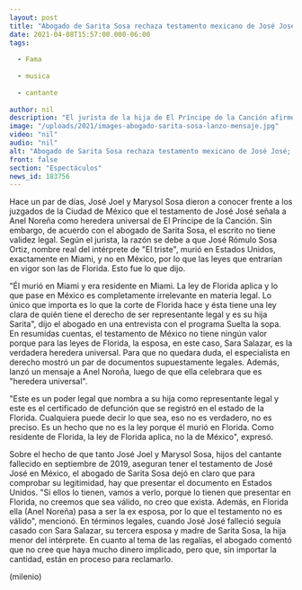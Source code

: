 ```yaml
---
layout: post
title: "Abogado de Sarita Sosa rechaza testamento mexicano de José José; envía mensaje a Anel Noreña"
date: 2021-04-08T15:57:00.000-06:00
tags:
  
  - Fama
  
  - musica
  
  - cantante
  
author: nil
description: "El jurista de la hija de El Príncipe de la Canción afirmó que el testamento que presentaron José Joel y Marysol Sosa es irrelevante. "
image: "/uploads/2021/images-abogado-sarita-sosa-lanzo-mensaje.jpg"
video: "nil"
audio: "nil"
alt: "Abogado de Sarita Sosa rechaza testamento mexicano de José José; envía mensaje a Anel Noreña"
front: false
section: "Espectáculos"
news_id: 183756
---
```


Hace un par de días, José Joel y Marysol Sosa dieron a conocer frente a los juzgados de la Ciudad de México que el testamento de José José señala a Anel Noreña como heredera universal de El Príncipe de la Canción. Sin embargo, de acuerdo con el abogado de Sarita Sosa, el escrito no tiene validez legal. Según el jurista, la razón se debe a que José Rómulo Sosa Ortiz, nombre real del intérprete de "El triste", murió en Estados Unidos, exactamente en Miami, y no en México, por lo que las leyes que entrarían en vigor son las de Florida. Esto fue lo que dijo. 

"Él murió en Miami y era residente en Miami. La ley de Florida aplica y lo que pase en México es completamente irrelevante en materia legal. Lo único que importa es lo que la corte de Florida hace y ésta tiene una ley clara de quién tiene el derecho de ser representante legal y es su hija Sarita", dijo el abogado en una entrevista con el programa Suelta la sopa. En resumidas cuentas, el testamento de México no tiene ningún valor porque para las leyes de Florida, la esposa, en este caso, Sara Salazar, es la verdadera heredera universal. Para que no quedara duda, el especialista en derecho mostró un par de documentos supuestamente legales. Además, lanzó un mensaje a Anel Noroña, luego de que ella celebrara que es "heredera universal". 

"Este es un poder legal que nombra a su hija como representante legal y este es el certificado de defunción que se registró en el estado de la Florida. Cualquiera puede decir lo que sea, eso no es verdadero, no es preciso. Es un hecho que no es la ley porque él murió en Florida. Como residente de Florida, la ley de Florida aplica, no la de México", expresó. 

Sobre el hecho de que tanto José Joel y Marysol Sosa, hijos del cantante fallecido en septiembre de 2019, aseguran tener el testamento de José José en México, el abogado de Sarita Sosa dejó en claro que para comprobar su legitimidad, hay que presentar el documento en Estados Unidos. "Si ellos lo tienen, vamos a verlo, porque lo tienen que presentar en Florida, no creemos que sea válido, no creo que exista. Además, en Florida ella (Anel Noreña) pasa a ser la ex esposa, por lo que el testamento no es válido", mencionó. En términos legales, cuando José José falleció seguía casado con Sara Salazar, su tercera esposa y madre de Sarita Sosa, la hija menor del intérprete. En cuanto al tema de las regalías, el abogado comentó que no cree que haya mucho dinero implicado, pero que, sin importar la cantidad, están en proceso para reclamarlo. 

(milenio)